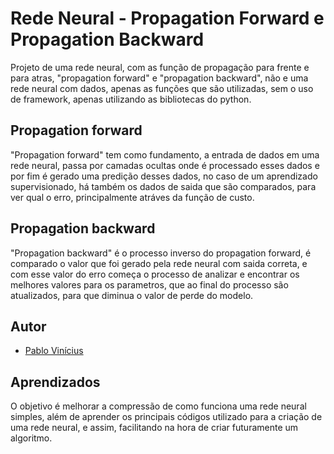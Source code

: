 
# Rede Neural - Propagation Forward e Propagation Backward

Projeto de uma rede neural, com as função de propagação para frente e para atras, "propagation forward" e "propagation backward", não e uma rede neural com dados, apenas as funções que são utilizadas, sem o uso de framework, apenas utilizando as bibliotecas do python.

## Propagation forward

"Propagation forward" tem como fundamento, a entrada de dados em uma rede neural, passa por camadas ocultas onde é processado esses dados e por fim é gerado uma predição desses dados, no caso de um aprendizado supervisionado, há também os dados de saida que são comparados, para ver qual o erro, principalmente atráves da função de custo.

## Propagation backward

"Propagation backward" é o processo inverso do propagation forward, é comparado o valor que foi gerado pela rede neural com saida correta, e com esse valor do erro começa o processo de analizar e encontrar os melhores valores para os parametros, que ao final do processo são atualizados, para que diminua o valor de perde do modelo.

## Autor

- [Pablo Vinícius](https://github.com/PabloViniciusSS)




## Aprendizados

O objetivo é melhorar a compressão de como funciona uma rede neural simples, além de aprender os principais códigos utilizado para a criação de uma rede neural, e assim, facilitando na hora de criar futuramente um algoritmo. 

